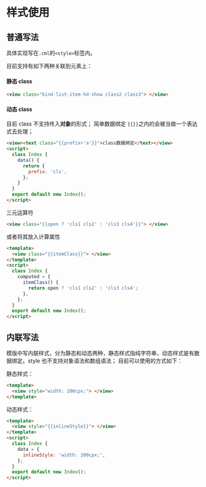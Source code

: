 # 样式使用

## 普通写法

具体实现写在`.cml`的`<style>`标签内。

目前支持有如下两种关联到元素上：

#### 静态 class

```html
<view class="kind-list-item-hd-show class2 class3"> </view>
```

#### 动态 class

目前 class 不支持传入**对象**的形式；
简单数据绑定
`{{}}`之内的会被当做一个表达式去处理；

```html
<view><text class="{{prefix+'a'}}">class数据绑定</text></view>
<script>
  class Index {
    data() {
      return {
        prefix: 'cls',
      };
    }
  }
  export default new Index();
</script>
```

三元运算符

```html
<view class="{{open ? 'cls1 cls2' : 'cls3 cls4'}}"> </view>
```

或者将其放入计算属性

```html
<template>
  <view class="{{itemClass}}"> </view>
</template>
<script>
  class Index {
    computed = {
      itemClass() {
        return open ? 'cls1 cls2' : 'cls3 cls4';
      },
    };
  }
  export default new Index();
</script>
```

## 内联写法

模版中写内联样式，分为静态和动态两种，静态样式指纯字符串，动态样式是有数据绑定。style 也不支持对象语法和数组语法；
目前可以使用的方式如下：

静态样式：

```html
<template>
  <view style="width: 200cpx;"> </view>
</template>
```

动态样式：

```html
<template>
  <view style="{{inlineStyle}}"> </view>
</template>
<script>
  class Index {
    data = {
      inlineStyle: 'width: 200cpx;',
    };
  }
  export default new Index();
</script>
```
